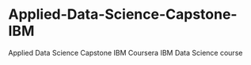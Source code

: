 # Applied-Data-Science-Capstone-IBM
Applied Data Science Capstone IBM Coursera  IBM Data Science course

